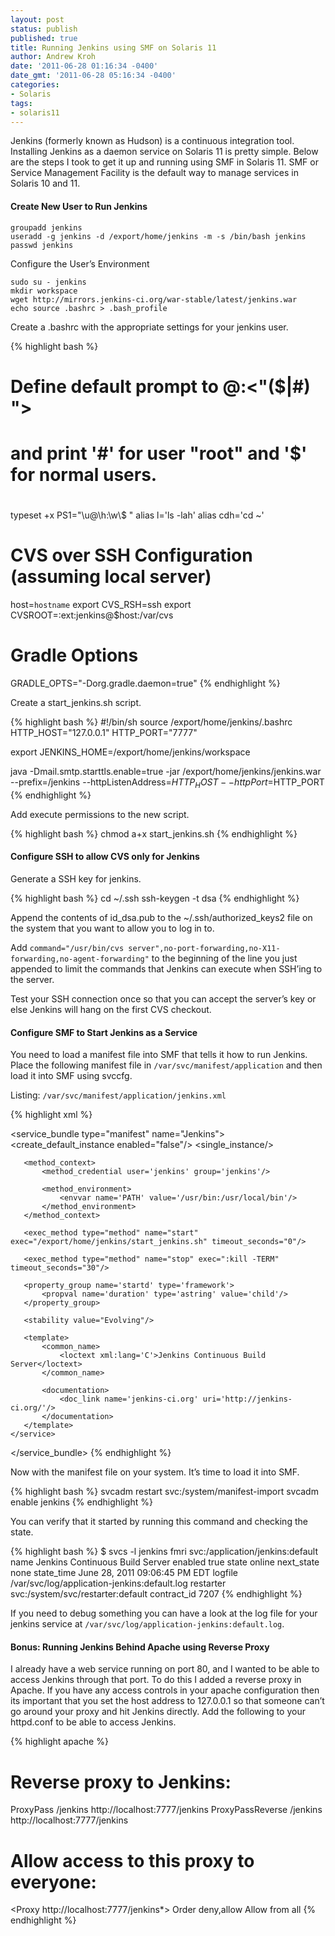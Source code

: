 ```yaml
---
layout: post
status: publish
published: true
title: Running Jenkins using SMF on Solaris 11
author: Andrew Kroh
date: '2011-06-28 01:16:34 -0400'
date_gmt: '2011-06-28 05:16:34 -0400'
categories:
- Solaris
tags:
- solaris11
---
```


Jenkins (formerly known as Hudson) is a continuous integration tool. Installing Jenkins as a daemon service on Solaris 11 is pretty simple. Below are the steps I took to get it up and running using SMF in Solaris 11. SMF or Service Management Facility is the default way to manage services in Solaris 10 and 11.

#### Create New User to Run Jenkins

```
groupadd jenkins
useradd -g jenkins -d /export/home/jenkins -m -s /bin/bash jenkins
passwd jenkins
```

Configure the User’s Environment

```
sudo su - jenkins
mkdir workspace
wget http://mirrors.jenkins-ci.org/war-stable/latest/jenkins.war
echo source .bashrc > .bash_profile
```

Create a .bashrc with the appropriate settings for your jenkins user.

{% highlight bash %}
# Define default prompt to <username>@<hostname>:<path><"($|#) ">
# and print '#' for user "root" and '$' for normal users.
#
typeset +x PS1="\u@\h:\w\\$ "
alias l='ls -lah'
alias cdh='cd ~'
 
# CVS over SSH Configuration (assuming local server)
host=`hostname`
export CVS_RSH=ssh
export CVSROOT=:ext:jenkins@$host:/var/cvs
 
# Gradle Options
GRADLE_OPTS="-Dorg.gradle.daemon=true"
{% endhighlight %}

Create a start_jenkins.sh script.

{% highlight bash %}
#!/bin/sh
source /export/home/jenkins/.bashrc
HTTP_HOST="127.0.0.1"
HTTP_PORT="7777"
 
export JENKINS_HOME=/export/home/jenkins/workspace
 
java -Dmail.smtp.starttls.enable=true -jar /export/home/jenkins/jenkins.war --prefix=/jenkins --httpListenAddress=$HTTP_HOST --httpPort=$HTTP_PORT
{% endhighlight %}

Add execute permissions to the new script.

{% highlight bash %}
chmod a+x start_jenkins.sh
{% endhighlight %}


#### Configure SSH to allow CVS only for Jenkins

Generate a SSH key for jenkins.

{% highlight bash %}
cd ~/.ssh
ssh-keygen -t dsa
{% endhighlight %}

Append the contents of id_dsa.pub to the ~/.ssh/authorized_keys2 file on the system
that you want to allow you to log in to.

Add `command="/usr/bin/cvs server",no-port-forwarding,no-X11-forwarding,no-agent-forwarding"`
to the beginning of the line you just appended to limit the commands that Jenkins can
execute when SSH’ing to the server.

Test your SSH connection once so that you can accept the server’s key or else
Jenkins will hang on the first CVS checkout.


#### Configure SMF to Start Jenkins as a Service

You need to load a manifest file into SMF that tells it how to run Jenkins.
Place the following manifest file in `/var/svc/manifest/application` and then
load it into SMF using svccfg.

Listing: `/var/svc/manifest/application/jenkins.xml`

{% highlight xml %}
<?xml version='1.0'?>
 
<!DOCTYPE service_bundle SYSTEM '/usr/share/lib/xml/dtd/service_bundle.dtd.1'>
 
<service_bundle type="manifest" name="Jenkins">
    <service name="application/jenkins" type="service" version="1">
       <create_default_instance enabled="false"/>
       <single_instance/>
 
       <method_context>
           <method_credential user='jenkins' group='jenkins'/>
 
           <method_environment>
               <envvar name='PATH' value='/usr/bin:/usr/local/bin'/>
           </method_environment>
       </method_context>
 
       <exec_method type="method" name="start" exec="/export/home/jenkins/start_jenkins.sh" timeout_seconds="0"/>
 
       <exec_method type="method" name="stop" exec=":kill -TERM" timeout_seconds="30"/>
 
       <property_group name='startd' type='framework'>
           <propval name='duration' type='astring' value='child'/>
       </property_group>
 
       <stability value="Evolving"/>
 
       <template>
           <common_name>
               <loctext xml:lang='C'>Jenkins Continuous Build Server</loctext>
           </common_name>
 
           <documentation>
               <doc_link name='jenkins-ci.org' uri='http://jenkins-ci.org/'/>
           </documentation>
       </template>
    </service>
</service_bundle>
{% endhighlight %}

Now with the manifest file on your system. It’s time to load it into SMF.

{% highlight bash %}
svcadm restart svc:/system/manifest-import
svcadm enable jenkins
{% endhighlight %}

You can verify that it started by running this command and checking the state.

{% highlight bash %}
$ svcs -l jenkins
fmri svc:/application/jenkins:default
name Jenkins Continuous Build Server
enabled true
state online
next_state none
state_time June 28, 2011 09:06:45 PM EDT
logfile /var/svc/log/application-jenkins:default.log
restarter svc:/system/svc/restarter:default
contract_id 7207
{% endhighlight %}

If you need to debug something you can have a look at the log file for your
jenkins service at `/var/svc/log/application-jenkins:default.log`.

#### Bonus: Running Jenkins Behind Apache using Reverse Proxy

I already have a web service running on port 80, and I wanted to be able to
access Jenkins through that port. To do this I added a reverse proxy in Apache.
If you have any access controls in your apache configuration then its important
that you set the host address to 127.0.0.1 so that someone can’t go around your
proxy and hit Jenkins directly. Add the following to your httpd.conf to be able
to access Jenkins.

{% highlight apache %}
# Reverse proxy to Jenkins:
ProxyPass /jenkins http://localhost:7777/jenkins
ProxyPassReverse /jenkins http://localhost:7777/jenkins
 
# Allow access to this proxy to everyone:
<Proxy http://localhost:7777/jenkins*>
    Order deny,allow
    Allow from all
</Proxy>
{% endhighlight %}

